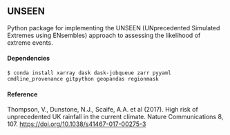 ## UNSEEN

Python package for implementing the UNSEEN (UNprecedented Simulated Extremes using ENsembles)
approach to assessing the likelihood of extreme events.

#### Dependencies

```
$ conda install xarray dask dask-jobqueue zarr pyyaml cmdline_provenance gitpython geopandas regionmask 
```

#### Reference

Thompson, V., Dunstone, N.J., Scaife, A.A. et al (2017).
High risk of unprecedented UK rainfall in the current climate.
Nature Communications 8, 107.
https://doi.org/10.1038/s41467-017-00275-3
